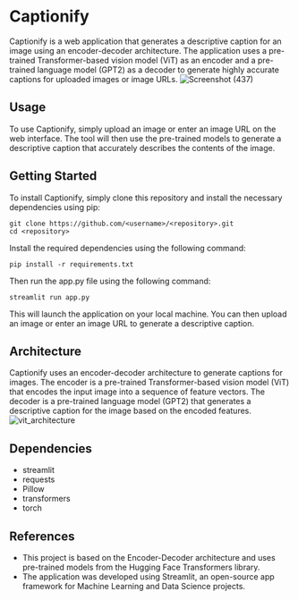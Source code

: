 # Captionify
Captionify is a web application that generates a descriptive caption for an image using an encoder-decoder architecture. The application uses a pre-trained Transformer-based vision model (ViT) as an encoder and a pre-trained language model (GPT2) as a decoder to generate highly accurate captions for uploaded images or image URLs.
![Screenshot (437)](https://user-images.githubusercontent.com/90026724/236234966-71693df3-f3a7-45f2-8a90-109c85315d6e.png)
## Usage
To use Captionify, simply upload an image or enter an image URL on the web interface. The tool will then use the pre-trained models to generate a descriptive caption that accurately describes the contents of the image.
## Getting Started
To install Captionify, simply clone this repository and install the necessary dependencies using pip:
```
git clone https://github.com/<username>/<repository>.git
cd <repository>
```
Install the required dependencies using the following command:
```
pip install -r requirements.txt
```
Then run the app.py file using the following command:
```
streamlit run app.py
```
This will launch the application on your local machine. You can then upload an image or enter an image URL to generate a descriptive caption.
## Architecture
Captionify uses an encoder-decoder architecture to generate captions for images. The encoder is a pre-trained Transformer-based vision model (ViT) that encodes the input image into a sequence of feature vectors. The decoder is a pre-trained language model (GPT2) that generates a descriptive caption for the image based on the encoded features.
![vit_architecture](https://user-images.githubusercontent.com/90026724/236233200-745dae6a-569f-4558-9a12-3a56b0b8a872.jpg)
## Dependencies
- streamlit
- requests
- Pillow
- transformers
- torch
## References
- This project is based on the Encoder-Decoder architecture and uses pre-trained models from the Hugging Face Transformers library.
- The application was developed using Streamlit, an open-source app framework for Machine Learning and Data Science projects.

